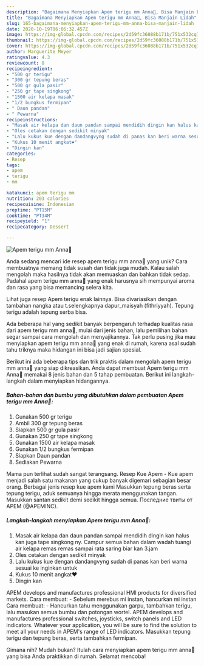 ```yaml
---
description: "Bagaimana Menyiapkan Apem terigu mm Anna🍰, Bisa Manjain Lidah"
title: "Bagaimana Menyiapkan Apem terigu mm Anna🍰, Bisa Manjain Lidah"
slug: 165-bagaimana-menyiapkan-apem-terigu-mm-anna-bisa-manjain-lidah
date: 2020-10-19T06:06:32.457Z
image: https://img-global.cpcdn.com/recipes/2d59fc36088b171b/751x532cq70/apem-terigu-mm-anna🍰-foto-resep-utama.jpg
thumbnail: https://img-global.cpcdn.com/recipes/2d59fc36088b171b/751x532cq70/apem-terigu-mm-anna🍰-foto-resep-utama.jpg
cover: https://img-global.cpcdn.com/recipes/2d59fc36088b171b/751x532cq70/apem-terigu-mm-anna🍰-foto-resep-utama.jpg
author: Marguerite Meyer
ratingvalue: 4.3
reviewcount: 8
recipeingredient:
- "500 gr terigu"
- "300 gr tepung beras"
- "500 gr gula pasir"
- "250 gr tape singkong"
- "1500 air kelapa masak"
- "1/2 bungkus fermipan"
- " Daun pandan"
- " Pewarna"
recipeinstructions:
- "Masak air kelapa dan daun pandan sampai mendidih dingin kan halus kan juga tape singkong ny. Campur semua bahan dalam wadah tuangi air kelapa remas remas sampai rata saring biar kan 3.jam"
- "Oles cetakan dengan sedikit minyak"
- "Lalu kukus kue dengan dandangvyng sudah di panas kan beri warna sesuai ke inginkan untuk"
- "Kukus 10 menit angkat❤"
- "Dingin kan"
categories:
- Resep
tags:
- apem
- terigu
- mm

katakunci: apem terigu mm 
nutrition: 203 calories
recipecuisine: Indonesian
preptime: "PT15M"
cooktime: "PT34M"
recipeyield: "1"
recipecategory: Dessert

---
```



![Apem terigu mm Anna🍰](https://img-global.cpcdn.com/recipes/2d59fc36088b171b/751x532cq70/apem-terigu-mm-anna🍰-foto-resep-utama.jpg)

Anda sedang mencari ide resep apem terigu mm anna🍰 yang unik? Cara membuatnya memang tidak susah dan tidak juga mudah. Kalau salah mengolah maka hasilnya tidak akan memuaskan dan bahkan tidak sedap. Padahal apem terigu mm anna🍰 yang enak harusnya sih mempunyai aroma dan rasa yang bisa memancing selera kita.

Lihat juga resep Apem terigu enak lainnya. Bisa divariasikan dengan tambahan nangka atau t.selengkapnya dapur_maisyah (fithriyyah). Tepung terigu adalah tepung serba bisa.

Ada beberapa hal yang sedikit banyak berpengaruh terhadap kualitas rasa dari apem terigu mm anna🍰, mulai dari jenis bahan, lalu pemilihan bahan segar sampai cara mengolah dan menyajikannya. Tak perlu pusing jika mau menyiapkan apem terigu mm anna🍰 yang enak di rumah, karena asal sudah tahu triknya maka hidangan ini bisa jadi sajian spesial.


Berikut ini ada beberapa tips dan trik praktis dalam mengolah apem terigu mm anna🍰 yang siap dikreasikan. Anda dapat membuat Apem terigu mm Anna🍰 memakai 8 jenis bahan dan 5 tahap pembuatan. Berikut ini langkah-langkah dalam menyiapkan hidangannya.

<!--inarticleads1-->

##### Bahan-bahan dan bumbu yang dibutuhkan dalam pembuatan Apem terigu mm Anna🍰:

1. Gunakan 500 gr terigu
1. Ambil 300 gr tepung beras
1. Siapkan 500 gr gula pasir
1. Gunakan 250 gr tape singkong
1. Gunakan 1500 air kelapa masak
1. Gunakan 1/2 bungkus fermipan
1. Siapkan  Daun pandan
1. Sediakan  Pewarna


Mama pun terlihat sudah sangat terangsang. Resep Kue Apem - Kue apem menjadi salah satu makanan yang cukup banyak digemari sebagian besar orang. Berbagai jenis resep kue apem kami Masukkan tepung beras serta tepung terigu, aduk semuanya hingga merata menggunakan tangan. Masukkan santan sedikit demi sedikit hingga semua. Последние твиты от APEM (@APEMINC). 

<!--inarticleads2-->

##### Langkah-langkah menyiapkan Apem terigu mm Anna🍰:

1. Masak air kelapa dan daun pandan sampai mendidih dingin kan halus kan juga tape singkong ny. Campur semua bahan dalam wadah tuangi air kelapa remas remas sampai rata saring biar kan 3.jam
1. Oles cetakan dengan sedikit minyak
1. Lalu kukus kue dengan dandangvyng sudah di panas kan beri warna sesuai ke inginkan untuk
1. Kukus 10 menit angkat❤
1. Dingin kan


APEM develops and manufactures professional HMI products for diversified markets. Cara membuat: - Sebelum merebus mi instan, hancurkan mi instan Cara membuat: - Hancurkan tahu menggunakan garpu, tambahkan terigu, lalu masukan semua bumbu dan potongan wortel. APEM develops and manufactures professional switches, joysticks, switch panels and LED indicators. Whatever your application, you will be sure to find the solution to meet all your needs in APEM&#39;s range of LED indicators. Masukkan tepung terigu dan tepung beras, serta tambahkan fermipan. 

Gimana nih? Mudah bukan? Itulah cara menyiapkan apem terigu mm anna🍰 yang bisa Anda praktikkan di rumah. Selamat mencoba!
